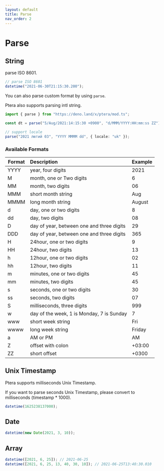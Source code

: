 ```yaml
---
layout: default
title: Parse
nav_order: 2
---
```


# Parse

## String

parse ISO 8601.

```typescript
// parse ISO 8601
datetime("2021-06-30T21:15:30.200");
```

You can also parse custom format by using `parse`.

Ptera also supports parsing intl string.

```typescript
import { parse } from "https://deno.land/x/ptera/mod.ts";

const dt = parse("5/Aug/2021:14:15:30 +0900", "d/MMM/YYYY:HH:mm:ss ZZ");

// support locale
parse("2021 лютий 03", "YYYY MMMM dd", { locale: "uk" });
```

### Available Formats

| Format | Description                               | Example |
| ------ | :---------------------------------------- | :------ |
| YYYY   | year, four digits                         | 2021    |
| M      | month, one or Two digits                  | 6       |
| MM     | month, two digits                         | 06      |
| MMM    | short month string                        | Aug     |
| MMMM   | long month string                         | August  |
| d      | day, one or two digits                    | 8       |
| dd     | day, two digits                           | 08      |
| D      | day of year, between one and three digits | 29      |
| DDD    | day of year, between one and three digits | 365     |
| H      | 24hour, one or two digits                 | 9       |
| HH     | 24hour, two digits                        | 13      |
| h      | 12hour, one or two digits                 | 02      |
| hh     | 12hour, two digits                        | 11      |
| m      | minutes, one or two digits                | 45      |
| mm     | minutes, two digits                       | 45      |
| s      | seconds, one or two digits                | 30      |
| ss     | seconds, two digits                       | 07      |
| S      | milliseconds, three digits                | 999     |
| w      | day of the week, 1 is Monday, 7 is Sunday | 7       |
| www    | short week string                         | Fri     |
| wwww   | long week string                          | Friday  |
| a      | AM or PM                                  | AM      |
| Z      | offset with colon                         | +03:00  |
| ZZ     | short offset                              | +0300   |

## Unix Timestamp

Ptera supports milliseconds Unix Timestamp.

If you want to parse seconds Unix Timestamp, please convert to milliseconds
(timestamp * 1000).

```typescript
datetime(1625238137000);
```

## Date

```typescript
datetime(new Date(2021, 3, 10));
```

## Array

```typescript
datetime([2021, 6, 25]); // 2021-06-25
datetime([2021, 6, 25, 13, 40, 30, 10]); // 2021-06-25T13:40:30.010
```

